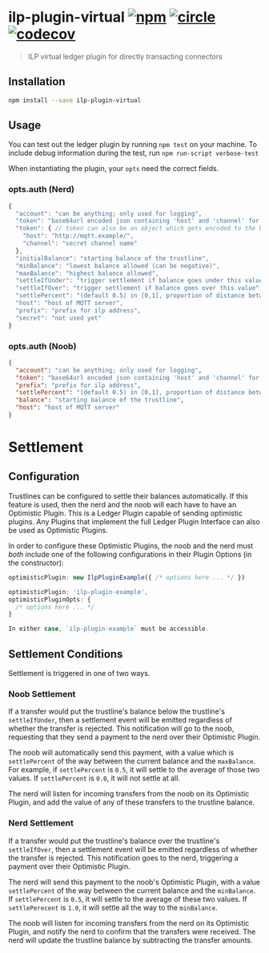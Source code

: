 # ilp-plugin-virtual [![npm][npm-image]][npm-url] [![circle][circle-image]][circle-url] [![codecov][codecov-image]][codecov-url]

[npm-image]: https://img.shields.io/npm/v/ilp-plugin-virtual.svg?style=flat
[npm-url]: https://npmjs.org/package/ilp-plugin-virtual
[circle-image]: https://circleci.com/gh/interledger/js-ilp-plugin-virtual.svg?style=shield
[circle-url]: https://circleci.com/gh/interledger/js-ilp-plugin-virtual
[codecov-image]: https://codecov.io/gh/interledger/js-ilp-plugin-virtual/branch/master/graph/badge.svg
[codecov-url]: https://codecov.io/gh/interledger/js-ilp-plugin-virtual

> ILP virtual ledger plugin for directly transacting connectors

## Installation

``` sh
npm install --save ilp-plugin-virtual
```

## Usage

You can test out the ledger plugin by running `npm test` on your machine.  To
include debug information during the test, run `npm run-script verbose-test`

When instantiating the plugin, your `opts` need the correct fields.

### opts.auth (Nerd)

```js
{
  "account": "can be anything; only used for logging",
  "token": "base64url encoded json containing 'host' and 'channel' for mqtt server",
  "token": { // token can also be an object which gets encoded to the blob
    "host": "http://mqtt.example/",
    "channel": "secret channel name"
  },
  "initialBalance": "starting balance of the trustline",
  "minBalance": "lowest balance allowed (can be negative)",
  "maxBalance": "highest balance allowed",
  "settleIfUnder": "trigger settlement if balance goes under this value",
  "settleIfOver": "trigger settlement if balance goes over this value",
  "settlePercent": "(default 0.5) in [0,1], proportion of distance between current balance and limit to settle to.",
  "host": "host of MQTT server",
  "prefix": "prefix for ilp address",
  "secret": "not used yet"
}
```

### opts.auth (Noob)

```json
{
  "account": "can be anything; only used for logging",
  "token": "base64url encoded json containing 'host' and 'channel' for mqtt server",
  "prefix": "prefix for ilp address",
  "settlePercent": "(default 0.5) in [0,1], proportion of distance between current balance and limit to settle to.",
  "balance": "starting balance of the trustline",
  "host": "host of MQTT server"
}
```

# Settlement

## Configuration

Trustlines can be configured to settle their balances automatically. If this
feature is used, then the nerd and the noob will each have to have an
Optimistic Plugin. This is a Ledger Plugin capable of sending optimistic
plugins. Any Plugins that implement the full Ledger Plugin Interface can also
be used as Optimistic Plugins.

In order to configure these Optimistic Plugins, the noob and the nerd must
_both_ include one of the following configurations in their Plugin Options
(in the constructor):

```js
optimisticPlugin: new IlpPluginExample({ /* options here ... */ })
```

```js
optimisticPlugin: 'ilp-plugin-example',
optimisticPluginOpts: {
  /* options here ... */
}

In either case, `ilp-plugin-example` must be accessible.
```

## Settlement Conditions

Settlement is triggered in one of two ways.

### Noob Settlement

If a transfer would put the trustline's balance below the trustline's
`settleIfUnder`, then a settlement event will be emitted regardless of whether
the transfer is rejected. This notification will go to the noob, requesting
that they send a payment to the nerd over their Optimistic Plugin.

The noob will automatically send this payment, with a value which is
`settlePercent` of the way between the current balance and the `maxBalance`.
For example, if `settlePercent` is `0.5`, it will settle to the average of
those two values. If `settlePercent` is `0.0`, it will not settle at all. 

The nerd will listen for incoming transfers from the noob on its Optimistic
Plugin, and add the value of any of these transfers to the trustline balance.

### Nerd Settlement

If a transfer would put the trustline's balance over the trustline's
`settleIfOver`, then a settlement event will be emitted regardless of whether
the transfer is rejected. This notification goes to the nerd, triggering a
payment over their Optimistic Plugin.

The nerd will send this payment to the noob's Optimistic Plugin, with a value
`settlePercent` of the way between the current balance and the `minBalance`.
If `settlePercent` is `0.5`, it will settle to the average of these two values.
If `settlePerecent` is `1.0`, it will settle all the way to the `minBalance`.

The noob will listen for incoming transfers from the nerd on its Optimistic
Plugin, and notify the nerd to confirm that the transfers were received. The nerd
will update the trustline balance by subtracting the transfer amounts.

